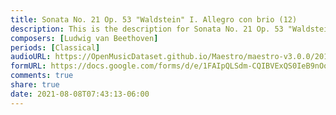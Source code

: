 ```yaml
---
title: Sonata No. 21 Op. 53 "Waldstein" I. Allegro con brio (12)
description: This is the description for Sonata No. 21 Op. 53 "Waldstein" I. Allegro con brio by Ludwig van Beethoven
composers: [Ludwig van Beethoven]
periods: [Classical]
audioURL: https://OpenMusicDataset.github.io/Maestro/maestro-v3.0.0/2017/MIDI-Unprocessed_056_PIANO056_MID--AUDIO-split_07-07-17_Piano-e_1-05_wav--3.midi
formURL: https://docs.google.com/forms/d/e/1FAIpQLSdm-CQIBVExQS0IeB9nOo0lhsuHwYC5IDkxeNcEB7UN5eV89w/viewform
comments: true
share: true
date: 2021-08-08T07:43:13-06:00
---
```


